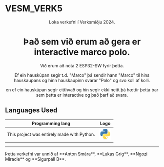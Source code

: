 # VESM_VERK5
<p align="center">Loka verkefni í Verksmiðju 2024.</p>

<div align="center">

# Það sem við erum að gera er interactive marco polo.

Við erum að nota 2 ESP32-SW fyrir þetta.

Ef ein hauskúpan segir t.d. "Marco" þá sendir hann "Marco" til hins hauskaupans og hinn hauskaupinn svarar "Polo" og svo koll af kolli.

en ef ein hauskúpan segir eitthvað og hin segir ekki neitt þá hættir þetta þar sem þetta er interactive og það þarf að svara.

</div>

## Languages Used

<div align="center">

| Programming lang | Logo |
|:----:|:----:|
| This project was entirely made with Python. | <img src="https://raw.githubusercontent.com/devicons/devicon/master/icons/python/python-original.svg" alt="python" width="40" height="40"> |

</div>

<hr>
Þetta verkefni var unnið af **Anton Smára**, **Lukas Grig**, **Ngozi Miracle** og **Sigurpáll B**.
